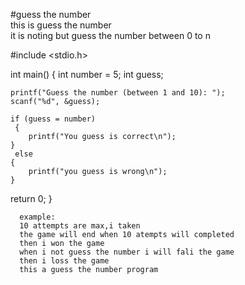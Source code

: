 #guess the number    
 this is guess the number  
 it is noting but guess the number between 0 to n  
  
  #include <stdio.h>

int main()
 {
    int number = 5; 
    int guess;

    printf("Guess the number (between 1 and 10): ");
    scanf("%d", &guess);

    if (guess = number)
     {
        printf("You guess is correct\n");
    }
     else 
    {
        printf("you guess is wrong\n");
    }
 return 0;
}
      
      example:    
      10 attempts are max,i taken  
      the game will end when 10 atempts will completed       
      then i won the game    
      when i not guess the number i will fali the game  
      then i loss the game    
      this a guess the number program    
        

